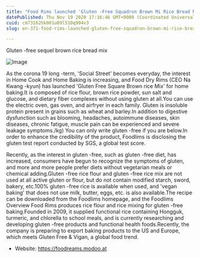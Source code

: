 ```yaml
---
title: "Food Rims launched 'Gluten -Free Squadron Brown Mi Rice Bread Mix'"
datePublished: Thu Nov 19 2020 17:16:46 GMT+0000 (Coordinated Universal Time)
cuid: cm73162hk001u09l510q994v3
slug: en-371-food-rims-launched-gluten-free-squadron-brown-mi-rice-bread-mix

---
```



Gluten -free sequel brown rice bread mix

![Image](https://cdn.hashnode.com/res/hashnode/image/upload/v1739432444890/2b562e1c-cd62-4fa2-8030-63d1f46c77e5.jpeg)

As the corona 19 long -term, 'Social Street' becomes everyday, the interest in Home Cook and Home Baking is increasing, and Food Dry Rims (CEO Na Kwang -kyun) has launched 'Gluten Free Square Brown rice Mix' for home baking.It is composed of rice flour, brown rice powder, sun salt and glucose, and dietary fiber complexes without using gluten at all.You can use the electric oven, gas oven, and airfryer in each family. Gluten is insoluble protein present in grains such as wheat and barley.In addition to digestive dysfunction such as blooming, headaches, autoimmune diseases, skin diseases, chronic fatigue, muscle pain can be experienced and severe leakage symptoms./kg) You can only write gluten -free if you are below.In order to enhance the credibility of the product, Foodlims is disclosing the gluten test report conducted by SGS, a global test score.

Recently, as the interest in gluten -free, such as gluten -free diet, has increased, consumers have begun to recognize the symptoms of gluten, and more and more people prefer diets without vegetarian meals or chemical adding.Gluten -free rice flour and gluten -free rice mix are not used at all active gluten or flour, but do not contain modified starch, sword, bakery, etc.100% gluten -free rice is available when used, and 'vegan baking' that does not use milk, butter, eggs, etc. is also available.The recipe can be downloaded from the Foodlims homepage, and the Foodlims Overview Food Rims produces rice flour and rice mixing for gluten -free baking.Founded in 2009, it supplied functional rice containing Hongguk, turmeric, and chlorella to school meals, and is currently researching and developing gluten -free products and functional health foods.Recently, the company is preparing to export baking products to the US and Europe, which meets Gluten Free & Vigan, a global food trend.

- Website: https://foodreams.modoo.at